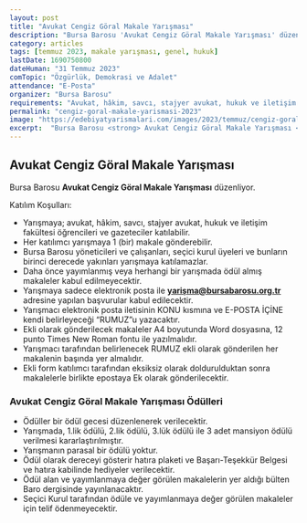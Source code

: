 ```yaml
---
layout: post
title: "Avukat Cengiz Göral Makale Yarışması"
description: "Bursa Barosu 'Avukat Cengiz Göral Makale Yarışması' düzenliyor."
category: articles
tags: [temmuz 2023, makale yarışması, genel, hukuk]
lastDate: 1690750800
dateHuman: "31 Temmuz 2023"
comTopic: "Özgürlük, Demokrasi ve Adalet"
attendance: "E-Posta"
organizer: "Bursa Barosu"
requirements: "Avukat, hâkim, savcı, stajyer avukat, hukuk ve iletişim fakültesi öğrencileri ve gazeteciler katılabilir."
permalink: "cengiz-goral-makale-yarismasi-2023"
image: "https://edebiyatyarismalari.com/images/2023/temmuz/cengiz-goral-makale-yarismasi.jpg"
excerpt:  "Bursa Barosu <strong> Avukat Cengiz Göral Makale Yarışması </strong> düzenliyor."
---
```


## Avukat Cengiz Göral Makale Yarışması
Bursa Barosu **Avukat Cengiz Göral Makale Yarışması** düzenliyor.  

Katılım Koşulları:
- Yarışmaya; avukat, hâkim, savcı, stajyer avukat, hukuk ve iletişim fakültesi öğrencileri ve gazeteciler katılabilir.
- Her katılımcı yarışmaya 1 (bir) makale gönderebilir.
- Bursa Barosu yöneticileri ve çalışanları, seçici kurul üyeleri ve bunların birinci derecede yakınları yarışmaya katılamazlar.
- Daha önce yayımlanmış veya herhangi bir yarışmada ödül almış makaleler kabul edilmeyecektir. 
- Yarışmaya sadece elektronik posta ile **yarişma@bursabarosu.org.tr** adresine yapılan başvurular kabul edilecektir.
- Yarışmacı elektronik posta iletisinin KONU kısmına ve E-POSTA İÇİNE kendi belirleyeceği “RUMUZ”u yazacaktır.
- Ekli olarak gönderilecek makaleler A4 boyutunda Word dosyasına, 12 punto Times New Roman fontu ile yazılmalıdır.
- Yarışmacı tarafından belirlenecek RUMUZ ekli olarak gönderilen her makalenin başında yer almalıdır.
- Ekli form katılımcı tarafından eksiksiz olarak doldurulduktan sonra makalelerle birlikte epostaya Ek olarak gönderilecektir.


### Avukat Cengiz Göral Makale Yarışması Ödülleri
- Ödüller bir ödül gecesi düzenlenerek verilecektir.
- Yarışmada, 1.lik ödülü, 2.lik ödülü, 3.lük ödülü ile 3 adet mansiyon ödülü verilmesi kararlaştırılmıştır.
- Yarışmanın parasal bir ödülü yoktur.
- Ödül olarak dereceyi gösterir hatıra plaketi ve Başarı-Teşekkür Belgesi ve hatıra kabilinde hediyeler verilecektir.
- Ödül alan ve yayımlanmaya değer görülen makalelerin yer aldığı bülten Baro dergisinde yayınlanacaktır.
- Seçici Kurul tarafından ödüle ve yayımlanmaya değer görülen makaleler için telif ödenmeyecektir. 